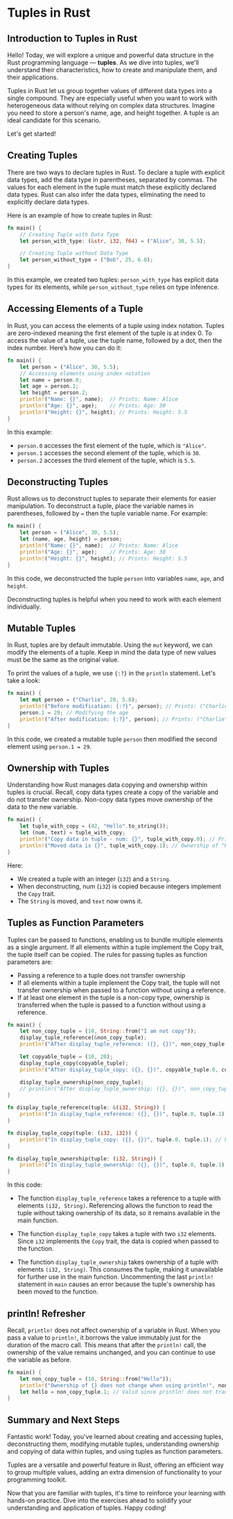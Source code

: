 # Tuples in Rust

## Introduction to Tuples in Rust
Hello! Today, we will explore a unique and powerful data structure in the Rust programming language — **tuples**. As we dive into tuples, we'll understand their characteristics, how to create and manipulate them, and their applications.

Tuples in Rust let us group together values of different data types into a single compound. They are especially useful when you want to work with heterogeneous data without relying on complex data structures. Imagine you need to store a person's name, age, and height together. A tuple is an ideal candidate for this scenario.

Let's get started!

## Creating Tuples
There are two ways to declare tuples in Rust. To declare a tuple with explicit data types, add the data type in parentheses, separated by commas. The values for each element in the tuple must match these explicitly declared data types. Rust can also infer the data types, eliminating the need to explicitly declare data types.

Here is an example of how to create tuples in Rust:

```rust
fn main() {
    // Creating Tuple with Data Type
    let person_with_type: (&str, i32, f64) = ("Alice", 30, 5.5);

    // Creating Tuple without Data Type
    let person_without_type = ("Bob", 25, 6.0);
}
```
In this example, we created two tuples: `person_with_type` has explicit data types for its elements, while `person_without_type` relies on type inference.

## Accessing Elements of a Tuple
In Rust, you can access the elements of a tuple using index notation. Tuples are zero-indexed meaning the first element of the tuple is at index 0. To access the value of a tuple, use the tuple name, followed by a dot, then the index number. Here’s how you can do it:

```rust
fn main() {
    let person = ("Alice", 30, 5.5);
    // Accessing elements using index notation
    let name = person.0;
    let age = person.1;
    let height = person.2;
    println!("Name: {}", name);  // Prints: Name: Alice
    println!("Age: {}", age);    // Prints: Age: 30
    println!("Height: {}", height); // Prints: Height: 5.5
}
```
In this example:

* `person.0` accesses the first element of the tuple, which is `"Alice"`.
* `person.1` accesses the second element of the tuple, which is `30`.
* `person.2` accesses the third element of the tuple, which is `5.5`.

## Deconstructing Tuples
Rust allows us to deconstruct tuples to separate their elements for easier manipulation. To deconstruct a tuple, place the variable names in parentheses, followed by `=` then the tuple variable name. For example:

```rust
fn main() {
    let person = ("Alice", 30, 5.5);
    let (name, age, height) = person;
    println!("Name: {}", name);  // Prints: Name: Alice
    println!("Age: {}", age);    // Prints: Age: 30
    println!("Height: {}", height); // Prints: Height: 5.5
}
```
In this code, we deconstructed the tuple `person` into variables `name`, `age`, and `height`.

Deconstructing tuples is helpful when you need to work with each element individually.

## Mutable Tuples
In Rust, tuples are by default immutable. Using the `mut` keyword, we can modify the elements of a tuple. Keep in mind the data type of new values must be the same as the original value.

To print the values of a tuple, we use `{:?}` in the `println` statement. Let's take a look:

```rust
fn main() {
    let mut person = ("Charlie", 28, 5.8);
    println!("Before modification: {:?}", person); // Prints: ("Charlie", 28, 5.8)
    person.1 = 29; // Modifying the age
    println!("After modification: {:?}", person); // Prints: ("Charlie", 29, 5.8)
}
```
In this code, we created a mutable tuple `person` then modified the second element using `person.1 = 29`.

## Ownership with Tuples
Understanding how Rust manages data copying and ownership within tuples is crucial. Recall, copy data types create a copy of the variable and do not transfer ownership. Non-copy data types move ownership of the data to the new variable.

```rust
fn main() {
    let tuple_with_copy = (42, "Hello".to_string());
    let (num, text) = tuple_with_copy;
    println!("Copy data in tuple - num: {}", tuple_with_copy.0); // Prints: "Copy data in tuple - num: 42"
    println!("Moved data is {}", tuple_with_copy.1); // Ownership of "Hello" has changed, so this line causes an error.
}
```
Here:

* We created a tuple with an integer (`i32`) and a `String`.
* When deconstructing, num (`i32`) is copied because integers implement the `Copy` trait.
* The `String` is moved, and `text` now owns it.

## Tuples as Function Parameters
Tuples can be passed to functions, enabling us to bundle multiple elements as a single argument. If all elements within a tuple implement the Copy trait, the tuple itself can be copied. The rules for passing tuples as function parameters are:

* Passing a reference to a tuple does not transfer ownership
* If all elements within a tuple implement the Copy trait, the tuple will not transfer ownership when passed to a function without using a reference.
* If at least one element in the tuple is a non-copy type, ownership is transferred when the tuple is passed to a function without using a reference.
```rust
fn main() {
    let non_copy_tuple = (10, String::from("I am not copy"));
    display_tuple_reference(&non_copy_tuple);
    println!("After display_tuple_reference: ({}, {})", non_copy_tuple.0, non_copy_tuple.1); // Prints: After display_tuple_reference: (10, I am not copy)

    let copyable_tuple = (10, 20);
    display_tuple_copy(copyable_tuple);
    println!("After display_tuple_copy: ({}, {})", copyable_tuple.0, copyable_tuple.1); // Prints: After display_tuple_copy: (10, 20)

    display_tuple_ownership(non_copy_tuple);
    // println!("After display_tuple_ownership: ({}, {})", non_copy_tuple.0, non_copy_tuple.1); // Causes error
}

fn display_tuple_reference(tuple: &(i32, String)) {
    println!("In display_tuple_reference: ({}, {})", tuple.0, tuple.1); // Prints: In display_tuple_reference: (10, I am not copy)
}

fn display_tuple_copy(tuple: (i32, i32)) {
    println!("In display_tuple_copy: ({}, {})", tuple.0, tuple.1); // Prints: In display_tuple_copy: (10, 20)
}

fn display_tuple_ownership(tuple: (i32, String)) {
    println!("In display_tuple_ownership: ({}, {})", tuple.0, tuple.1); // Prints: In display_tuple_ownership: (10, I am not copy)
}
```
In this code:

* The function `display_tuple_reference` takes a reference to a tuple with elements `(i32, String)`. Referencing allows the function to read the tuple without taking ownership of its data, so it remains available in the main function.

* The function `display_tuple_copy` takes a tuple with two `i32` elements. Since `i32` implements the `Copy` trait, the data is copied when passed to the function.

* The function `display_tuple_ownership` takes ownership of a tuple with elements `(i32, String)`. This consumes the tuple, making it unavailable for further use in the main function. Uncommenting the last `println!` statement in `main` causes an error because the tuple's ownership has been moved to the function.

## println! Refresher
Recall, `println!` does not affect ownership of a variable in Rust. When you pass a value to `println!`, it borrows the value immutably just for the duration of the macro call. This means that after the `println!` call, the ownership of the value remains unchanged, and you can continue to use the variable as before.

```rust
fn main() {
    let non_copy_tuple = (10, String::from("Hello"));
    println!("Ownership of {} does not change when using println!", non_copy_tuple.1);
    let hello = non_copy_tuple.1; // Valid since println! does not transfer ownership.
}
```

## Summary and Next Steps
Fantastic work! Today, you've learned about creating and accessing tuples, deconstructing them, modifying mutable tuples, understanding ownership and copying of data within tuples, and using tuples as function parameters.

Tuples are a versatile and powerful feature in Rust, offering an efficient way to group multiple values, adding an extra dimension of functionality to your programming toolkit.

Now that you are familiar with tuples, it's time to reinforce your learning with hands-on practice. Dive into the exercises ahead to solidify your understanding and application of tuples. Happy coding!

